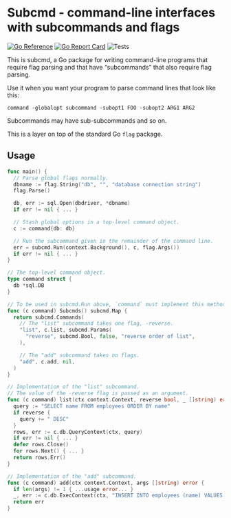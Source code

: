# Subcmd - command-line interfaces with subcommands and flags

[![Go Reference](https://pkg.go.dev/badge/github.com/bobg/subcmd.svg)](https://pkg.go.dev/github.com/bobg/subcmd)
[![Go Report Card](https://goreportcard.com/badge/github.com/bobg/subcmd)](https://goreportcard.com/report/github.com/bobg/subcmd)
![Tests](https://github.com/bobg/subcmd/actions/workflows/go.yml/badge.svg)

This is subcmd,
a Go package for writing command-line programs that require flag parsing
and that have “subcommands” that also require flag parsing.

Use it when you want your program to parse command lines that look like this:

```
command -globalopt subcommand -subopt1 FOO -subopt2 ARG1 ARG2
```

Subcommands may have sub-subcommands and so on.

This is a layer on top of the standard Go `flag` package.

## Usage

```go
func main() {
  // Parse global flags normally.
  dbname := flag.String("db", "", "database connection string")
  flag.Parse()

  db, err := sql.Open(dbdriver, *dbname)
  if err != nil { ... }

  // Stash global options in a top-level command object.
  c := command{db: db}

  // Run the subcommand given in the remainder of the command line.
  err = subcmd.Run(context.Background(), c, flag.Args())
  if err != nil { ... }
}

// The top-level command object.
type command struct {
  db *sql.DB
}

// To be used in subcmd.Run above, `command` must implement this method.
func (c command) Subcmds() subcmd.Map {
  return subcmd.Commands(
    // The "list" subcommand takes one flag, -reverse.
    "list", c.list, subcmd.Params(
      "reverse", subcmd.Bool, false, "reverse order of list",
    ),

    // The "add" subcommand takes no flags.
    "add", c.add, nil,
  )
}

// Implementation of the "list" subcommand.
// The value of the -reverse flag is passed as an argument.
func (c command) list(ctx context.Context, reverse bool, _ []string) error {
  query := "SELECT name FROM employees ORDER BY name"
  if reverse {
    query += " DESC"
  }
  rows, err := c.db.QueryContext(ctx, query)
  if err != nil { ... }
  defer rows.Close()
  for rows.Next() { ... }
  return rows.Err()
}

// Implementation of the "add" subcommand.
func (c command) add(ctx context.Context, args []string) error {
  if len(args) != 1 { ...usage error... }
  _, err := c.db.ExecContext(ctx, "INSERT INTO employees (name) VALUES ($1)", args[0])
  return err
}
```
